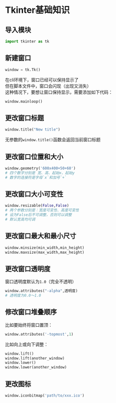 # Tkinter基础知识

## 导入模块

```py
import tkinter as tk
```

## 新建窗口

```py
window = tk.Tk()
```

在cli环境下，窗口已经可以保持显示了  
但在脚本文件中，窗口会闪现（出现又消失）  
这种情况下，要想让窗口保持显示，需要添加如下代码：

```py
window.mainloop()
```

## 更改窗口标题

```py
window.title("New title")
```

无参数的`window.title()`函数会返回当前窗口标题  

## 更改窗口位置和大小

```py
window.geometry('600x400+50+60')
# 四个数字分别是 宽、高、起始x、起始y
# 数字的连接符是字母`x`和加号`+`
```

## 更改窗口大小可变性

```py
window.resizable(False,False)
# 两个参数分别是：宽度可变性、高度可变性
# 设为False后不可调整，否则可以调整
# 默认宽高均可调
```

## 更改窗口最大和最小尺寸

```py
window.minsize(min_width,min_height)
window.maxsize(max_width,max_height)
```

## 更改窗口透明度

窗口透明度默认为`1.0`（完全不透明）

```py
window.attributes("-alpha",透明度)
# 透明度为0.0～1.0
```

## 修改窗口堆叠顺序

比如要始终将窗口置顶：

```py
window.attributes('-topmost',1)
```

比如向上或向下调整：

```py
window.lift()
window.lift(another_window)
window.lower()
window.lower(another_window)
```

## 更改图标

```py
window.iconbitmap('path/to/xxx.ico')
```








